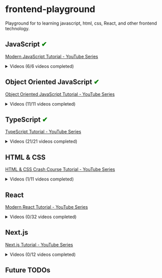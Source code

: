 # frontend-playground

Playground for to learning javascript, html, css, React, and other frontend technology.

## JavaScript <span style="color:green;">✔</span>

[Modern JavaScript Tutorial - YouTube Series](https://www.youtube.com/playlist?list=PL4cUxeGkcC9haFPT7J25Q9GRB_ZkFrQAc)

<details>
<summary>Videos (6/6 videos completed)</summary>

<input type="checkbox" checked /> 1 - Intro & Setup
<input type="checkbox" checked /> 2 - Syntax Basics & Types
<input type="checkbox" checked /> 3 - Control Flow
<input type="checkbox" checked/> 4 - Functions
<input type="checkbox" checked/> 5 - Objects
<input type="checkbox" checked/> 6 - The Document Object Model

</details>

## Object Oriented JavaScript <span style="color:green;">✔</span>

[Object Oriented JavaScript Tutorial - YouTube Series](https://www.youtube.com/playlist?list=PL4cUxeGkcC9i5yvDkJgt60vNVWffpblB7)

<details>
<summary>Videos (11/11 videos completed)</summary>

<input type="checkbox" checked /> 1 - Introduction
<input type="checkbox" checked /> 2 - Object Literals
<input type="checkbox" checked /> 3 - Updating Properties
<input type="checkbox" checked /> 4 - Classes
<input type="checkbox" checked /> 5 - Class Constructors
<input type="checkbox" checked /> 6 - Class Methods
<input type="checkbox" checked /> 7 - Method Chaining
<input type="checkbox" checked /> 8 - Class Inheritance
<input type="checkbox" checked /> 9 - Constructors (under the hood)
<input type="checkbox" checked /> 10 - Prototype
<input type="checkbox" checked /> 11 - Prototype Inheritance

</details>

## TypeScript <span style="color:green;">✔</span>

[TypeScript Tutorial - YouTube Series](https://www.youtube.com/playlist?list=PL4cUxeGkcC9gUgr39Q_yD6v-bSyMwKPUI)

<details>
<summary>Videos (21/21 videos completed)</summary>

<input type="checkbox" checked /> 1 - Intro & Setup
<input type="checkbox" checked /> 2 - Compiling TypeScript
<input type="checkbox" checked /> 3 - Type Basics
<input type="checkbox" checked /> 4 - Objects & Arrays
<input type="checkbox" checked /> 5 - Explicit Types
<input type="checkbox" checked /> 6 - Dynamic (any) Types
<input type="checkbox" checked /> 7 - Better Workflow & tsconfig
<input type="checkbox" checked /> 8 - Function Basics
<input type="checkbox" checked /> 9 - Type Aliases
<input type="checkbox" checked /> 10 - Function Signatures
<input type="checkbox" checked /> 11 - The DOM & Type Casting
<input type="checkbox" checked /> 12 - Classes
<input type="checkbox" checked /> 13 - Public, Private & Readonly
<input type="checkbox" checked /> 14 - Modules
<input type="checkbox" checked /> 15 - Interfaces
<input type="checkbox" checked /> 16 - Interfaces with Classes
<input type="checkbox" checked /> 17 - Rendering an HTML Template
<input type="checkbox" checked /> 18 - Generics
<input type="checkbox" checked /> 19 - Enums
<input type="checkbox" checked /> 20 - Tuples
<input type="checkbox" checked /> 21 - Wrap Up

</details>

## HTML & CSS

[HTML & CSS Crash Course Tutorial - YouTube Series](https://www.youtube.com/playlist?list=PL4cUxeGkcC9ivBf_eKCPIAYXWzLlPAm6G)

<details>
<summary>Videos (1/11 videos completed)</summary>

<input type="checkbox" checked /> 1 - Introduction
<input type="checkbox" /> 2 - HTML Basics
<input type="checkbox" /> 3 - HTML Forms
<input type="checkbox" /> 4 - CSS Basics
<input type="checkbox" /> 5 - CSS Classes & Selectors
<input type="checkbox" /> 6 - HTML 5 Semantics
<input type="checkbox" /> 7 - Chrome Dev Tools
<input type="checkbox" /> 8 - CSS Layout & Position
<input type="checkbox" /> 9 - Pseudo Classes & Elements
<input type="checkbox" /> 10 - Intro to Media Queries
<input type="checkbox" /> 11 - Next Steps

</details>

## React

[Modern React Tutorial - YouTube Series](https://www.youtube.com/playlist?list=PL4cUxeGkcC9gZD-Tvwfod2gaISzfRiP9d)

<details>
<summary>Videos (0/32 videos completed)</summary>

<input type="checkbox" /> 1 - Introduction
<input type="checkbox" /> 2 - Creating a React Application
<input type="checkbox" /> 3 - Components & Templates
<input type="checkbox" /> 4 - Dynamic Values in Templates
<input type="checkbox" /> 5 - Multiple Components
<input type="checkbox" /> 6 - Adding Styles
<input type="checkbox" /> 7 - Click Events
<input type="checkbox" /> 8 - Using State (useState hook)
<input type="checkbox" /> 9 - Intro to React Dev Tools
<input type="checkbox" /> 10 - Outputting Lists
<input type="checkbox" /> 11 - Props
<input type="checkbox" /> 12 - Reusing Components
<input type="checkbox" /> 13 - Functions as Props
<input type="checkbox" /> 14 - useEffect Hook (the basics)
<input type="checkbox" /> 15 - useEffect Dependencies
<input type="checkbox" /> 16 - Using JSON Server
<input type="checkbox" /> 17 - Fetching Data with useEffect
<input type="checkbox" /> 18 - Conditional Loading Message
<input type="checkbox" /> 19 - Handling Fetch Errors
<input type="checkbox" /> 20 - Making a Custom Hook
<input type="checkbox" /> 21 - The React Router
<input type="checkbox" /> 22 - Exact Match Routes
<input type="checkbox" /> 23 - Router Links
<input type="checkbox" /> 24 - useEffect Cleanup
<input type="checkbox" /> 25 - Route Parameters
<input type="checkbox" /> 26 - Reusing Custom Hooks
<input type="checkbox" /> 27 - Controlled Inputs (forms)
<input type="checkbox" /> 28 - Submit Events
<input type="checkbox" /> 29 - Making a POST Request
<input type="checkbox" /> 30 - Programmatic Redirects
<input type="checkbox" /> 31 - Deleting Blogs
<input type="checkbox" /> 32 - 404 Pages & Next Steps

</details>

## Next.js

[Next.js Tutorial - YouTube Series](https://www.youtube.com/playlist?list=PL4cUxeGkcC9jZIVqmy_QhfQdi6mzQvJnT)

<details>
<summary>Videos (0/12 videos completed)</summary>

<input type="checkbox" /> 1 - Introduction & New Features
<input type="checkbox" /> 2 - SSR & Server Components (theory)
<input type="checkbox" /> 3 - Pages & Routes
<input type="checkbox" /> 4 - Layouts & Links
<input type="checkbox" /> 5 - Styles, Fonts & Images
<input type="checkbox" /> 6 - Fetching & Revalidating Data
<input type="checkbox" /> 7 - Dynamic Segments (Params)
<input type="checkbox" /> 8 - Static Rendering
<input type="checkbox" /> 9 - Custom 404 Page
<input type="checkbox" /> 10 - Loading UI & Suspense
<input type="checkbox" /> 11 - Client Form Component
<input type="checkbox" /> 12 - Building the App

</details>

## Future TODOs
